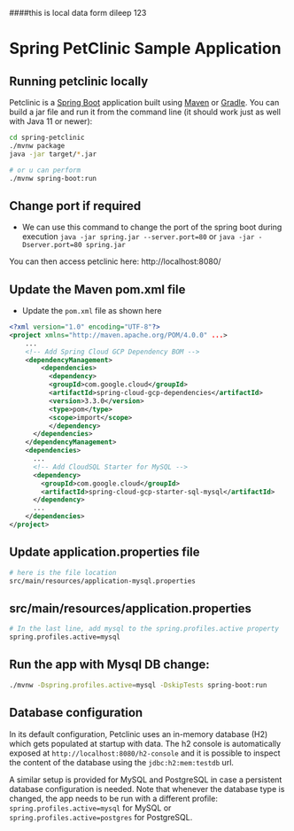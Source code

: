 ####this is local data form dileep 123
# Spring PetClinic Sample Application 
## Running petclinic locally
Petclinic is a [Spring Boot](https://spring.io/guides/gs/spring-boot) application built using [Maven](https://spring.io/guides/gs/maven/) or [Gradle](https://spring.io/guides/gs/gradle/). You can build a jar file and run it from the command line (it should work just as well with Java 11 or newer):


```bash
cd spring-petclinic
./mvnw package
java -jar target/*.jar

# or u can perform 
./mvnw spring-boot:run
```
## Change port if required
* We can use this command to change the port of the spring boot during execution `java -jar spring.jar --server.port=80` or `java -jar -Dserver.port=80 spring.jar`

You can then access petclinic here: http://localhost:8080/

## Update the Maven pom.xml file
* Update the `pom.xml` file as shown here
```xml
<?xml version="1.0" encoding="UTF-8"?>
<project xmlns="http://maven.apache.org/POM/4.0.0" ...>
    ...
    <!-- Add Spring Cloud GCP Dependency BOM -->
    <dependencyManagement>
        <dependencies>
          <dependency>
          <groupId>com.google.cloud</groupId>
          <artifactId>spring-cloud-gcp-dependencies</artifactId>
          <version>3.3.0</version>
          <type>pom</type>
          <scope>import</scope>
          </dependency>
      </dependencies>
    </dependencyManagement>
    <dependencies>
      ...
      <!-- Add CloudSQL Starter for MySQL -->
      <dependency>
        <groupId>com.google.cloud</groupId>
        <artifactId>spring-cloud-gcp-starter-sql-mysql</artifactId>
      </dependency>
      ...
    </dependencies>
</project>
```

## Update application.properties file

```bash
# here is the file location
src/main/resources/application-mysql.properties
```

## src/main/resources/application.properties
```bash
# In the last line, add mysql to the spring.profiles.active property
spring.profiles.active=mysql
```
## Run the app with Mysql DB change:
```bash
./mvnw -Dspring.profiles.active=mysql -DskipTests spring-boot:run
```
## Database configuration

In its default configuration, Petclinic uses an in-memory database (H2) which
gets populated at startup with data. The h2 console is automatically exposed at `http://localhost:8080/h2-console`
and it is possible to inspect the content of the database using the `jdbc:h2:mem:testdb` url.
 
A similar setup is provided for MySQL and PostgreSQL in case a persistent database configuration is needed. Note that whenever the database type is changed, the app needs to be run with a different profile: `spring.profiles.active=mysql` for MySQL or `spring.profiles.active=postgres` for PostgreSQL.

